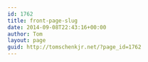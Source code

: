 ```yaml
---
id: 1762
title: front-page-slug
date: 2014-09-08T22:43:16+00:00
author: Tom
layout: page
guid: http://tomschenkjr.net/?page_id=1762
---
```

